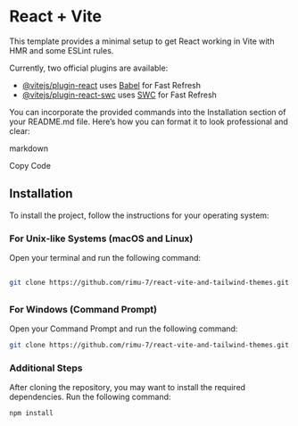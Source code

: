 # React + Vite

This template provides a minimal setup to get React working in Vite with HMR and some ESLint rules.

Currently, two official plugins are available:

- [@vitejs/plugin-react](https://github.com/vitejs/vite-plugin-react/blob/main/packages/plugin-react/README.md) uses [Babel](https://babeljs.io/) for Fast Refresh
- [@vitejs/plugin-react-swc](https://github.com/vitejs/vite-plugin-react-swc) uses [SWC](https://swc.rs/) for Fast Refresh


You can incorporate the provided commands into the Installation section of your README.md file. Here’s how you can format it to look professional and clear:

markdown

Copy Code
## Installation

To install the project, follow the instructions for your operating system:

### For Unix-like Systems (macOS and Linux)

Open your terminal and run the following command:
##
```bash
git clone https://github.com/rimu-7/react-vite-and-tailwind-themes.git && cd react-vite-and-tailwind-themes && rm -rf .git
```
##
### For Windows (Command Prompt)
Open your Command Prompt and run the following command:

```bash
git clone https://github.com/rimu-7/react-vite-and-tailwind-themes.git && cd react-vite-and-tailwind-themes && rmdir /s /q .git
```

### Additional Steps
After cloning the repository, you may want to install the required dependencies. Run the following command:

```bash
npm install
```
##
